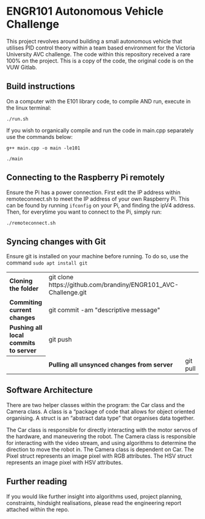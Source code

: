 # ENGR101 Autonomous Vehicle Challenge

This project revolves around building a small autonomous vehicle that utilises PID control theory within a team based environment for the Victoria University AVC challenge. The code within this repository received a rare 100% on the project.
This is a copy of the code, the original code is on the VUW Gitlab.

## Build instructions
On a computer with the E101 library code, to compile AND run, execute in the linux terminal:

`./run.sh`

If you wish to organically compile and run the code in main.cpp separately use the commands below:

`g++ main.cpp -o main -le101`

`./main`

## Connecting to the Raspberry Pi remotely
Ensure the Pi has a power connection. First edit the IP address within remoteconnect.sh to meet the IP address of your own Raspberry Pi. This can be found by running `ifconfig` on your Pi, and finding the ipV4 address.
Then, for everytime you want to connect to the Pi, simply run:

`./remoteconnect.sh`

## Syncing changes with Git
Ensure git is installed on your machine before running. To do so, use the command `sudo apt install git`

<table>
  <tr>
    <td><strong>Cloning the folder</strong></td>
    <td>git clone https://github.com/brandiny/ENGR101_AVC-Challenge.git</td>
  </tr>
  
  <tr>
    <td><strong>Commiting current changes</strong></td>
    <td>git commit -am "descriptive message"</td>
  </tr>

  
  <tr>
    <td><strong>Pushing all local commits to server</strong></td>
    <td>git push</td>
  </tr>
  
  <tr>
    <th><td><strong>Pulling all unsynced changes from server</strong></td></th>
    <td>git pull</td>
  </tr>
<table>

## Software Architecture
There are two helper classes within the program: the Car class and the Camera class. A class is a “package of code that allows for object oriented organising. A struct is an “abstract data type” that organises data together.

The Car class is responsible for directly interacting with the motor servos of the hardware, and maneuvering the robot. The Camera class is responsible for interacting with the video stream, and using algorithms to determine the direction to move the robot in. The Camera class is dependent on Car. The Pixel struct represents an image pixel with RGB attributes. The HSV struct represents an image pixel with HSV attributes.

  
## Further reading
If you would like further insight into algorithms used, project planning, constraints, hindsight realisations, please read the engineering report attached within the repo.
